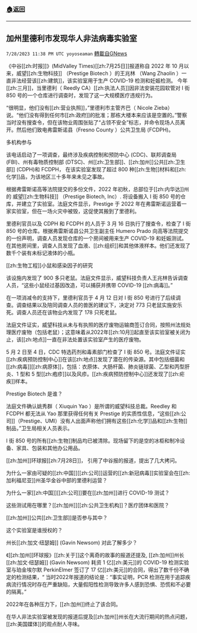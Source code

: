 ###  [:house:返回](README.md)
---


## 加州里德利市发现华人非法病毒实验室
`7/28/2023 11:38 PM UTC yoyoseaman` [轉載自GNews](https://gnews.org/articles/1496321)

《中谷[[zh:时报]]》(MidValley Times)[[zh:7月25日]]报道称自 2022 年 10 月以来，威望[[zh:生物科技]] （Prestige Biotech ）的王兆林 （Wang Zhaolin ）一直非法经营该[[zh:建筑]]，该实验室用于生产 COVID\-19 检测和妊娠检测。
今年[[zh:三月]]，当里德利（ Reedly CA）[[zh:执法人员]]因非法安装花园软管对 I 街 850 号的一个仓库进行调查时，发现了这一大规模医疗违规行为。  

“很明显，他们没有[[zh:营业执照]]，”里德利市主管齐巴（ Nicole Zieba） 说。“他们没有得到任何市[[zh:政府]]的批准；那栋大楼本来应该是空置的。”警察当时没有搜查令，但在该物业周围张贴了“占领不安全”标志，并命令现场人员离开。然后他们致电弗雷斯诺县（Fresno County ）公共卫生局 (FCDPH)。 

多机构参与 

该电话启动了一项调查，最终涉及疾病控制和预防中心 (CDC)、联邦调查局 (FBI)、州有毒物质控制部 (DTSC)、州[[zh:卫生部]]、[[zh:加州]]公共[[zh:卫生部]] (CDPH)和 FCDPH， 在该实验室发现了超过 800 种[[zh:生物]]材料和[[zh:化学]]品，为该地区三十多年来未见之事故。 

根据弗雷斯诺高等法院提交的多份文件，2022 年初秋，总部位于[[zh:内华达]]州的 威望[[zh:生物科技]] （Prestige Biotech, Inc）. 将设备搬入 I 街 850 号的仓库，并建立了实验室。法庭文件显示，Prestige 于 2022 年在弗雷斯诺运营着一家实验室，但在一场火灾中被毁，这促使其搬到了里德利。 

里德利官员以及 CDPH 和 FCDPH 的人员于 3 月 16 日执行了搜查令，检查了 I 街 850 号的仓库。根据弗雷斯诺县公共卫生副主任 Humero Prado 向高等法院提交的一份声明，调查人员发现仓库的一个房间被用来生产 COVID\-19 和妊娠测试。在其他房间里，调查人员发现了血液、[[zh:组织]]和其他体液样本。他们还发现了数千个装有未标记液体的小瓶。  

[[zh:生物工程]]小鼠和感染因子的研究 

该设施内发现了 900 多只老鼠。法庭文件显示，威望科技负责人王兆林告诉调查人员，“这些小鼠经过基因改造，可以捕获并携带 COVID\-19 [[zh:病毒]]。”  

在一项消减令的支持下，里德利官员于 4 月 12 日对 I 街 850 号进行了后续调查。调查结果以及陪同调查人员的兽医的建议下，决定对 773 只老鼠实施安乐死。调查人员还在该物业内发现了 178 只死老鼠。 

法庭文件证实，威望科技从未与有执照的医疗废物运输商签订合同，按照州法规处理医疗废物（包括老鼠）；这意味着从2022年[[zh:10月]]起直至该实验室被关闭为止，该[[zh:地点]]一直在非法处置该实验室产生的医疗废物。 

5 月 2 日至 4 日，CDC 特选药剂和毒素部门检查了 I 街 850 号。法庭文件证实[[zh:疾病预防控制中心]]在该[[zh:地点]]发现了潜在的传染源。其中包括细菌和[[zh:病毒]][[zh:病原体]]，包括：衣原体、大肠杆菌、肺炎链球菌、乙型和丙型肝炎、1 型和 5 型[[zh:疱疹]]以及风疹。[[zh:疾病预防控制中心]]还发现了[[zh:疟疾]]样本。 

Prestige Biotech 是谁？ 

法庭文件确认姚秀群（ Xiuquin Yao ）是所谓的威望科技总裁。Reedley 和 FCDPH 都无法从 Yao 那里获得任何有关 Prestige 的实质性信息，“这些[[zh:公司]]（Prestige、UMI）没有人出面声称他们拥有这些[[zh:化学]]品和[[zh:生物]]制品，”卫生局相关人员表示。 

I 街 850 号的所有[[zh:生物]]制品均已被清除。现场留下的是空的冰柜和制冷设备、家具、包装和其他办公用品。
 
[[zh:加州]]环球报[[zh:7月28日]]， 引用了中谷报的报道，提出了几大拷问。

为什么一家由可疑的[[zh:中国]][[zh:公司]]运营的[[zh:新冠病毒]]实验室会在[[zh:加利福尼亚]]州圣华金谷中部的里德利运营？

为什么一家[[zh:中国]][[zh:公司]]要在[[zh:加州]]进行 COVID\-19 测试？ 

这些测试用在哪里？[[zh:加州]][[zh:公共卫生机构]]？医疗团体和医院？ 

[[zh:加州]]公共[[zh:卫生部]]是否参与其中？ 

这个实验室是谁授权的？ 

州长[[zh:加文·纽瑟姆]] (Gavin Newsom) 对此了解多少？ 

《[[zh:加州]]环球报》[[zh:关于]]这个离奇的故事的报道还提及,  [[zh:加州]]州长[[zh:加文·纽瑟姆]] (Gavin Newsom) 耗资 1 亿[[zh:美元]]的 COVID\-19 检测实验室与珀金埃尔默 PerkinElmer 签订了 17 亿[[zh:美元]]的合同，得出了数千份不确定的检测结果，“ 当时2022年报道的结论是：“事实证明，PCR 检测在用于追踪疾病流行情况时存在严重缺陷，大量假阳性检测导致许多人感到恐惧、恐慌和不必要的隔离。” 

2022年在各种压力下，[[zh:加州]]终止了该合同。 

在华人非法实验室被发现的报道后提及[[zh:加州]]州长在大流行期间的热点问题，[[zh:美国媒体]]的观点耐人寻味。
